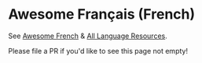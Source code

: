# Awesome Français (French)

See [Awesome French](https://github.com/prise6/awesome-french) & 
[All Language Resources](https://www.alllanguageresources.com/resources/french).

Please file a PR if you'd like to see this page not empty!
